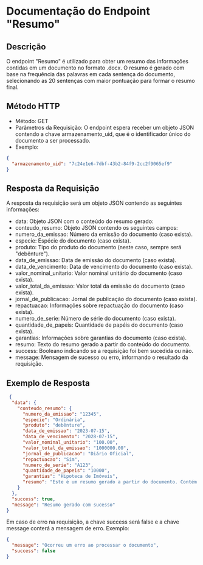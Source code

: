 # Documentação do Endpoint "Resumo"
## Descrição
O endpoint "Resumo" é utilizado para obter um resumo das informações contidas em um documento no formato .docx. O resumo é gerado com base na frequência das palavras em cada sentença do documento, selecionando as 20 sentenças com maior pontuação para formar o resumo final.

## Método HTTP
- Método: GET
- Parâmetros da Requisição:  O endpoint espera receber um objeto JSON contendo a chave armazenamento_uid, que é o identificador único do documento a ser processado. 
- Exemplo:
``` json
{
  "armazenamento_uid": "7c24e1e6-7dbf-43b2-84f9-2cc2f9065ef9"
}
```
## Resposta da Requisição
A resposta da requisição será um objeto JSON contendo as seguintes informações:

- data: Objeto JSON com o conteúdo do resumo gerado:
- conteudo_resumo: Objeto JSON contendo os seguintes campos:
- numero_da_emissao: Número da emissão do documento (caso exista).
- especie: Espécie do documento (caso exista).
- produto: Tipo do produto do documento (neste caso, sempre será "debênture").
- data_de_emissao: Data de emissão do documento (caso exista).
- data_de_vencimento: Data de vencimento do documento (caso exista).
- valor_nominal_unitario: Valor nominal unitário do documento (caso exista).
- valor_total_da_emissao: Valor total da emissão do documento (caso exista).
- jornal_de_publicacao: Jornal de publicação do documento (caso exista).
- repactuacao: Informações sobre repactuação do documento (caso exista).
- numero_de_serie: Número de série do documento (caso exista).
- quantidade_de_papeis: Quantidade de papéis do documento (caso exista).
- garantias: Informações sobre garantias do documento (caso exista).
- resumo: Texto do resumo gerado a partir do conteúdo do documento.
- success: Booleano indicando se a requisição foi bem sucedida ou não.
- message: Mensagem de sucesso ou erro, informando o resultado da requisição.

## Exemplo de Resposta

``` json
 {
  "data": {
    "conteudo_resumo": {
      "numero_da_emissao": "12345",
      "especie": "Ordinária",
      "produto": "debênture",
      "data_de_emissao": "2023-07-15",
      "data_de_vencimento": "2028-07-15",
      "valor_nominal_unitario": "100.00",
      "valor_total_da_emissao": "1000000.00",
      "jornal_de_publicacao": "Diário Oficial",
      "repactuacao": "Sim",
      "numero_de_serie": "A123",
      "quantidade_de_papeis": "10000",
      "garantias": "Hipoteca de Imóveis",
      "resumo": "Este é um resumo gerado a partir do documento. Contém informações relevantes sobre a emissão de debêntures, incluindo número da emissão, espécie, data de emissão, data de vencimento, valor nominal unitário, valor total da emissão, jornal de publicação, repactuação, número de série, quantidade de papéis e informações sobre as garantias. O resumo é gerado com base na frequência das palavras em cada sentença do documento, selecionando as 20 sentenças com maior pontuação para formar o resumo final."
    }
  },
  "success": true,
  "message": "Resumo gerado com sucesso"
}
```

Em caso de erro na requisição, a chave success será false e a chave message conterá a mensagem de erro. Exemplo:

``` json 
{
  "message": "Ocorreu um erro ao processar o documento",
  "success": false
}

```